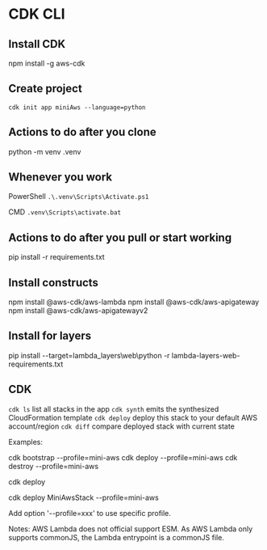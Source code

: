 # CDK CLI

## Install CDK

npm install -g aws-cdk

## Create project

`cdk init app miniAws --language=python`

## Actions to do after you clone 

python -m venv .venv

## Whenever you work

PowerShell
`.\.venv\Scripts\Activate.ps1`

CMD
`.venv\Scripts\activate.bat`

## Actions to do after you pull or start working

pip install -r requirements.txt

## Install constructs

npm install @aws-cdk/aws-lambda
npm install @aws-cdk/aws-apigateway
npm install @aws-cdk/aws-apigatewayv2


## Install for layers

pip install --target=lambda_layers\web\python -r lambda-layers-web-requirements.txt

## CDK

`cdk ls`          list all stacks in the app
`cdk synth`       emits the synthesized CloudFormation template
`cdk deploy`      deploy this stack to your default AWS account/region
`cdk diff`        compare deployed stack with current state


Examples:

cdk bootstrap --profile=mini-aws
cdk deploy --profile=mini-aws
cdk destroy --profile=mini-aws

cdk deploy <StackName>

cdk deploy MiniAwsStack --profile=mini-aws

Add option '--profile=xxx' to use specific profile.


Notes:
    AWS Lambda does not official support ESM.
    As AWS Lambda only supports commonJS, the Lambda entrypoint is a commonJS file.

